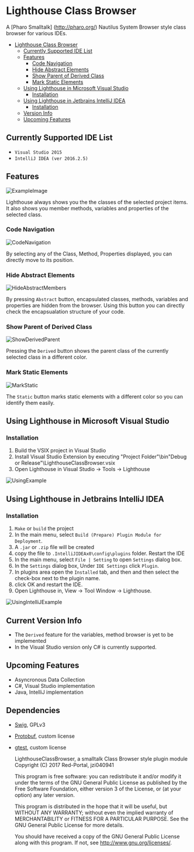 # Lighthouse Class Browser

A [Pharo Smalltalk] (http://pharo.org/) Nautilus System Browser style class browser for various IDEs.


- [Lighthouse Class Browser](#lighthouse-class-browser)
	- [Currently Supported IDE List](#currently-supported-ide-list)
	- [Features](#features)
		- [Code Navigation](#code-navigation)
		- [Hide Abstract Elements](#hide-abstract-elements)
		- [Show Parent of Derived Class](#show-parent-of-derived-class)
        - [Mark Static Elements](#mark-static-elements)
	- [Using Lighthouse in Microsoft Visual Studio](#using-lighthouse-in-microsoft-visual-studio)
        - [Installation](#installation)
	- [Using Lighthouse in Jetbrains IntelliJ IDEA](#using-lighthouse-in-jetbrains-intellij-idea)
		- [Installation](#installation)
    - [Version Info](#version-info)
    - [Upcoming Features](#upcoming-features)


## Currently Supported IDE List

* `Visual Studio 2015`
* `IntelliJ IDEA (ver 2016.2.5)`

## Features

![ExampleImage](https://github.com/Red-Portal/LighthouseClassBrowser/blob/master/ExampleImage.jpg)

Lighthouse always shows you the the classes of the selected project items.
It also shows you member methods, variables and properties of the selected class.

### Code Navigation

![CodeNavigation](https://github.com/Red-Portal/LighthouseClassBrowser/blob/master/ExampleNavigation.gif)

By selecting any of the Class, Method, Properties displayed, you can directly move to its position.

### Hide Abstract Elements

![HideAbstractMembers](https://github.com/Red-Portal/LighthouseClassBrowser/blob/master/ExampleAbstraction.gif)

By pressing `Abstract` button, encapsulated classes, methods, variables and properties are hidden from the browser.
Using this button you can directly check the encapsualation structure of your code.

### Show Parent of Derived Class

![ShowDerivedParent](https://github.com/Red-Portal/LighthouseClassBrowser/blob/master/ExampleDerived.gif)

Pressing the `Derived` button shows the parent class of the currently selected class in a different color.

### Mark Static Elements

![MarkStatic](https://github.com/Red-Portal/LighthouseClassBrowser/blob/master/ExampleStatic.gif)

The `Static` button marks static elements with a different color so you can identify them easily.

## Using Lighthouse in Microsoft Visual Studio
### Installation

1. Build the VSIX project in Visual Studio
2. Install Visual Studio Extension by executing "Project Folder"\bin\"Debug or Release"\LighthouseClassBrowser.vsix
3. Open Lighthouse in Visual Studio -> Tools -> Lighthouse

![UsingExample](https://github.com/Red-Portal/LighthouseClassBrowser/blob/master/ExampleOpening.gif)


## Using Lighthouse in Jetbrains IntelliJ IDEA 
### Installation

1. `Make` or `build` the project
2.  In the main menu, select `Build (Prepare) Plugin Module for Deployment`.
3. A `.jar` or `.zip` file will be created
4. copy the file to `.IntelliJIDEAx0\config\plugins` folder. Restart the IDE
5. In the main menu, select `File | Setting` to open `Settings` dialog box.
6. In the `Settings` dialog box, Under `IDE Settings` click `Plugin`.
7. In plugins area open the `Installed` tab, and then and then select the check-box next to the plugin name.
8. click OK and restart the IDE.
9. Open Lighthouse in, View ->  Tool Window -> Lighthouse.

![UsingIntelliJExample](https://github.com/Red-Portal/LighthouseClassBrowser/blob/master/ExampleOpeningIntelliJ.gif)

## Current Version Info
* The `Derived` feature for the variables, method browser is yet to be implemented
* In the Visual Studio version only C# is currently supported.

## Upcoming Features
* Asyncronous Data Collection
* C#, Visual Studio implementation
* Java, IntelliJ implementation

## Dependencies
* [Swig](https://github.com/swig/swig), GPLv3
* [Protobuf](https://github.com/google/protobuf), custom license
* [gtest](https://github.com/google/googletest/tree/master/googletest), custom license


	LighthouseClassBrowser, a smalltalk Class Browser style plugin module
    Copyright (C) 2017  Red-Portal, jzi040941


    This program is free software: you can redistribute it and/or modify
    it under the terms of the GNU General Public License as published by
    the Free Software Foundation, either version 3 of the License, or
    (at your option) any later version.

    This program is distributed in the hope that it will be useful,
    but WITHOUT ANY WARRANTY; without even the implied warranty of
    MERCHANTABILITY or FITNESS FOR A PARTICULAR PURPOSE.  See the
    GNU General Public License for more details.

    You should have received a copy of the GNU General Public License
    along with this program.  If not, see <http://www.gnu.org/licenses/>.